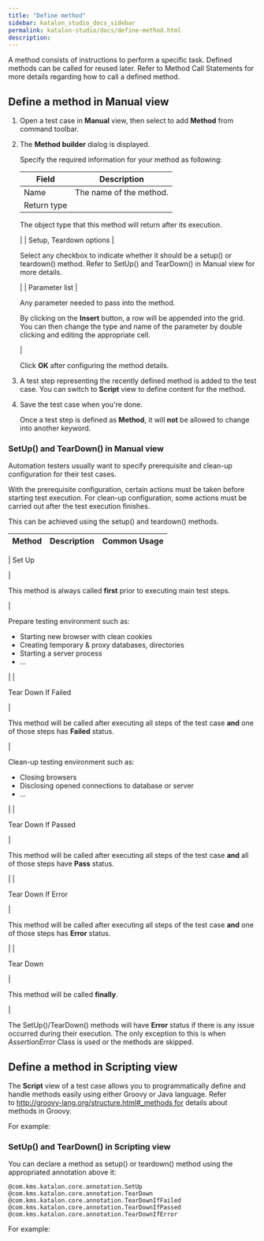 ```yaml
---
title: "Define method" 
sidebar: katalon_studio_docs_sidebar
permalink: katalon-studio/docs/define-method.html 
description: 
---
```

A method consists of instructions to perform a specific task. Defined methods can be called for reused later. Refer to Method Call Statements for more details regarding how to call a defined method.

Define a method in Manual view
------------------------------

1.  Open a test case in **Manual** view, then select to add **Method** from command toolbar.  
      
      
    
2.  The **Method builder** dialog is displayed.   
      
    Specify the required information for your method as following:
    
    | Field | Description |
    | --- | --- |
    | Name | The name of the method. |
    | Return type | 
    The object type that this method will return after its execution.
    
    
    
     |
    | Setup, Teardown options | 
    
    Select any checkbox to indicate whether it should be a setup() or teardown() method. Refer to SetUp() and TearDown() in Manual view for more details.
    
     |
    | Parameter list | 
    
    Any parameter needed to pass into the method.
    
    By clicking on the **Insert** button, a row will be appended into the grid. You can then change the type and name of the parameter by double clicking and editing the appropriate cell.
    
     |
    
    Click **OK** after configuring the method details.
    
3.  A test step representing the recently defined method is added to the test case. You can switch to **Script** view to define content for the method.  
      
      
    
4.  Save the test case when you're done.
    
    Once a test step is defined as **Method**, it will **not** be allowed to change into another keyword.
    

### SetUp() and TearDown() in Manual view

Automation testers usually want to specify prerequisite and clean-up configuration for their test cases.

With the prerequisite configuration, certain actions must be taken before starting test execution. For clean-up configuration, some actions must be carried out after the test execution finishes.

This can be achieved using the setup() and teardown() methods. 

| Method | Description | Common Usage |
| --- | --- | --- |
| 
Set Up

 | 

This method is always called **first** prior to executing main test steps.  
  


 | 

Prepare testing environment such as:

*   Starting new browser with clean cookies
*   Creating temporary & proxy databases, directories
*   Starting a server process
*   ...

 |
| 

Tear Down If Failed

 | 

This method will be called after executing all steps of the test case **and** one of those steps has **Failed** status.

 | 

Clean-up testing environment such as:

*   Closing browsers
*   Disclosing opened connections to database or server
*   ...

 |
| 

Tear Down If Passed

 | 

This method will be called after executing all steps of the test case **and** all of those steps have **Pass** status.

 |
| 

Tear Down If Error

 | 

This method will be called after executing all steps of the test case **and** one of those steps has **Error** status.

 |
| 

Tear Down

 | 

This method will be called **finally**.

 |

The SetUp()/TearDown() methods will have **Error** status if there is any issue occurred during their execution. The only exception to this is when _AssertionError_ Class is used or the methods are skipped.

Define a method in Scripting view
---------------------------------

The **Script** view of a test case allows you to programmatically define and handle methods easily using either Groovy or Java language. Refer to http://groovy-lang.org/structure.html#_methods for details about methods in Groovy.

For example:

### SetUp() and TearDown() in Scripting view

You can declare a method as setup() or teardown() method using the appropriated annotation above it:

```
@com.kms.katalon.core.annotation.SetUp
@com.kms.katalon.core.annotation.TearDown
@com.kms.katalon.core.annotation.TearDownIfFailed
@com.kms.katalon.core.annotation.TearDownIfPassed
@com.kms.katalon.core.annotation.TearDownIfError
```

For example: